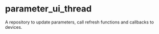# parameter_ui_thread
A repository to update parameters, call refresh functions and callbacks to devices.
